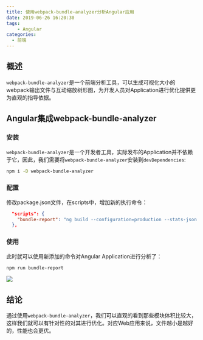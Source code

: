 ```yaml
---
title: 使用webpack-bundle-analyzer分析Angular应用
date: 2019-06-26 16:20:30
tags:
    - Angular
categories:
  - 前端
---
```


## 概述

`webpack-bundle-analyzer`是一个前端分析工具，可以生成可视化大小的webpack输出文件与互动缩放树形图，为开发人员对Application进行优化提供更为直观的指导依据。

## Angular集成webpack-bundle-analyzer

### 安装
`webpack-bundle-analyzer`是一个开发者工具，实际发布的Application并不依赖于它，因此，我们需要将`webpack-bundle-analyzer`安装到`devDependencies`:

```bash
npm i -D webpack-bundle-analyzer
```

### 配置

修改package.json文件，在scripts中，增加新的执行命令：

```json
  "scripts": {
    "bundle-report": "ng build --configuration=production --stats-json && webpack-bundle-analyzer dist/stats.json"
  },
```

### 使用

此时就可以使用新添加的命令对Angular Application进行分析了：

```bash
npm run bundle-report
```

![](https://cdn.nlark.com/yuque/0/2019/png/269363/1561538113639-assets/web-upload/c6b3fa2a-2b5f-44aa-b14b-27d5f1cbe0e8.png)


## 结论
通过使用`webpack-bundle-analyzer`，我们可以直观的看到那些模块体积比较大，这样我们就可以有针对性的对其进行优化。对应Web应用来说，文件越小是越好的，性能也会更优。